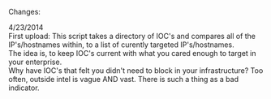 <p>Changes:</p>
<p>4/23/2014<br />
First upload:
This script takes a directory of IOC's and compares all of the IP's/hostnames within, to a list of curently targeted IP's/hostnames.<br />
The idea is, to keep IOC's current with what you cared enough to target in your enterprise.<br />
Why have IOC's that felt you didn't need to block in your infrastructure?
Too often, outside intel is vague AND vast. There is such a thing as a bad indicator.</p> 